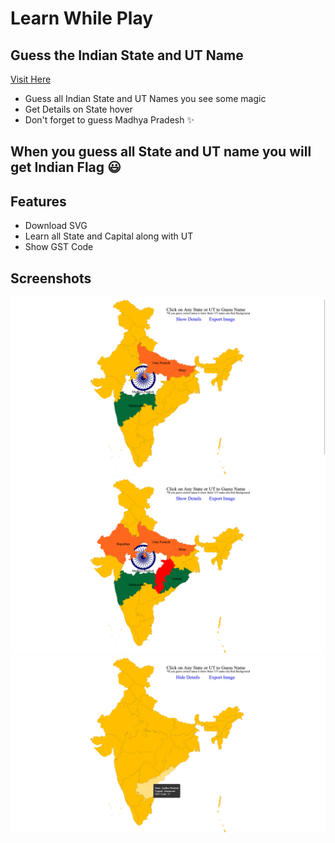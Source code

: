 # Learn While Play
## Guess the Indian State and UT Name

[Visit Here](https://india.codingroom.in/)

- Guess all Indian State and UT Names you see some magic
- Get Details on State hover
- Don't forget to guess Madhya Pradesh ✨
  
## When you guess all State and UT name you will get Indian Flag 😃

## Features

- Download SVG
- Learn all State and Capital along with UT
- Show GST Code

## Screenshots

![alt text](/assets/ind1.png)
![alt text](/assets/ind2.png)
![alt text](/assets/ind3.png)
